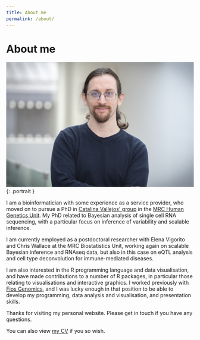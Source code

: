 ```yaml
---
title: About me
permalink: /about/
---
```


# About me
![IGMM portrait](/assets/img/alan.jpg){: .portrait }


I am a bioinformatician with some 
experience as a service provider, who moved on to pursue a PhD in
[Catalina Vallejos' group](https://vallejosgroup.github.io/) in the 
[MRC Human Genetics Unit](https://www.ed.ac.uk/mrc-human-genetics-unit).
My PhD related to Bayesian analysis of single cell RNA sequencing,
with a particular focus on inference of variability and scalable inference.

I am currently employed as a postdoctoral researcher with Elena Vigorito 
and Chris Wallace at the MRC Biostatistics Unit, working again on scalable
Bayesian inference and RNAseq data, but also in this case on eQTL analysis 
and cell type deconvolution for immune-mediated diseases.

I am also interested in the R programming language and data visualisation,
and have made contributions to a number of R packages, in particular those
relating to visualisations and interactive graphics. I worked previously
with [Fios Genomics](https://www.fiosgenomics.com/), and I was
lucky enough in that position to be able to develop my programming, 
data analysis and visualisation, and presentation skills.

Thanks for visiting my personal website. Please get in touch if you have any
questions.

You can also view [my CV](../assets/alan-ocallaghan-cv.pdf) if you so wish.
